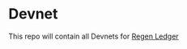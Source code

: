 # Devnet

This repo will contain all Devnets for [Regen Ledger](https://github.com/regen-network/regen-ledger)